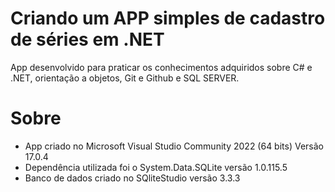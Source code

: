 # Criando um APP simples de cadastro de séries em .NET

App desenvolvido para praticar os conhecimentos adquiridos sobre C# e .NET, orientação a objetos, Git e Github e SQL SERVER.





# Sobre

- App criado no Microsoft Visual Studio Community 2022 (64 bits) Versão 17.0.4
- Dependência utilizada foi o System.Data.SQLite versão 1.0.115.5
- Banco de dados criado no SQliteStudio versão 3.3.3